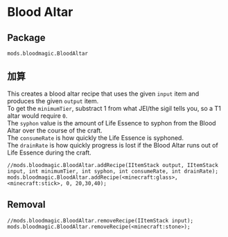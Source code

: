 # Blood Altar

## Package
`mods.bloodmagic.BloodAltar`

## 加算


This creates a blood altar recipe that uses the given `input` item and produces the given `output` item.  
To get the `minimumTier`, substract 1 from what JEI/the sigil tells you, so a T1 altar would require `0`.  
The `syphon` value is the amount of Life Essence to syphon from the Blood Altar over the course of the craft.  
The `consumeRate` is how quickly the Life Essence is syphoned.  
The `drainRate` is how quickly progress is lost if the Blood Altar runs out of Life Essence during the craft.

```zenscript
//mods.bloodmagic.BloodAltar.addRecipe(IItemStack output, IItemStack input, int minimumTier, int syphon, int consumeRate, int drainRate);
mods.bloodmagic.BloodAltar.addRecipe(<minecraft:glass>, <minecraft:stick>, 0, 20,30,40);
```

## Removal

```zenscript
//mods.bloodmagic.BloodAltar.removeRecipe(IItemStack input);
mods.bloodmagic.BloodAltar.removeRecipe(<minecraft:stone>);
```